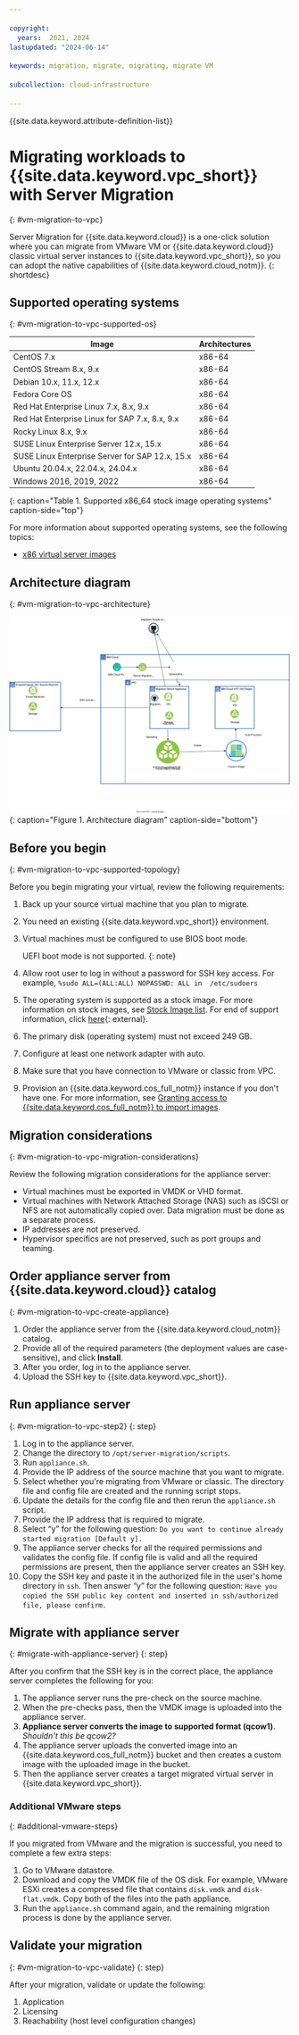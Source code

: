 ```yaml
---

copyright:
  years:  2021, 2024
lastupdated: "2024-06-14"

keywords: migration, migrate, migrating, migrate VM

subcollection: cloud-infrastructure

---
```


{{site.data.keyword.attribute-definition-list}}

# Migrating workloads to {{site.data.keyword.vpc_short}} with Server Migration
{: #vm-migration-to-vpc}

Server Migration for {{site.data.keyword.cloud}} is a one-click solution where you can migrate from VMware VM or {{site.data.keyword.cloud}} classic virtual server instances to {{site.data.keyword.vpc_short}}, so you can adopt the native capabilities of {{site.data.keyword.cloud_notm}}.
{: shortdesc}

## Supported operating systems
{: #vm-migration-to-vpc-supported-os}

| Image | Architectures |
|---------|---------|
| CentOS 7.x | x86-64 |
| CentOS Stream 8.x, 9.x | x86-64 |
| Debian 10.x, 11.x, 12.x | x86-64 |
| Fedora Core OS | x86-64 |
| Red Hat Enterprise Linux 7.x, 8.x, 9.x | x86-64 |
| Red Hat Enterprise Linux for SAP 7.x, 8.x, 9.x | x86-64 |
| Rocky Linux 8.x, 9.x | x86-64 |
| SUSE Linux Enterprise Server 12.x, 15.x | x86-64 |
| SUSE Linux Enterprise Server for SAP 12.x, 15.x | x86-64 |
| Ubuntu 20.04.x, 22.04.x, 24.04.x | x86-64 |
| Windows 2016, 2019, 2022 | x86-64 |
{: caption="Table 1. Supported x86_64 stock image operating systems" caption-side="top"}

For more information about supported operating systems, see the following topics:
- [x86 virtual server images](/docs/vpc?topic=vpc-about-images)

## Architecture diagram
{: #vm-migration-to-vpc-architecture}

![Architecture](images/DIY-Arch.svg){: caption="Figure 1. Architecture diagram" caption-side="bottom"}

## Before you begin
{: #vm-migration-to-vpc-supported-topology}

Before you begin migrating your virtual, review the following requirements:

1. Back up your source virtual machine that you plan to migrate.

2. You need an existing {{site.data.keyword.vpc_short}} environment.

3. Virtual machines must be configured to use BIOS boot mode.
   
    UEFI boot mode is not supported.
    {: note}

4. Allow root user to log in without a password for SSH key access. For example, `%sudo ALL=(ALL:ALL) NOPASSWD: ALL in  /etc/sudoers`

5. The operating system is supported as a stock image. For more information on stock images, see [Stock Image list](/docs/vpc?topic=vpc-about-images#stock-images). For end of support information, click [here](https://www.ibm.com/cloud/cloud-prod-life){: external}.

6. The primary disk (operating system) must not exceed 249 GB.

7. Configure at least one network adapter with auto.

8. Make sure that you have connection to VMware or classic from VPC.

9. Provision an {{site.data.keyword.cos_full_notm}} instance if you don't have one. For more information, see [Granting access to {{site.data.keyword.cos_full_notm}} to import images](/docs/vpc?topic=vpc-object-storage-prereq&interface=cli).

## Migration considerations
{: #vm-migration-to-vpc-migration-considerations}

Review the following migration considerations for the appliance server:

* Virtual machines must be exported in VMDK or VHD format.
* Virtual machines with Network Attached Storage (NAS) such as iSCSI or NFS are not automatically copied over. Data migration must be done as a separate process.
* IP addresses are not preserved.
* Hypervisor specifics are not preserved, such as port groups and teaming.

## Order appliance server from {{site.data.keyword.cloud}} catalog
{: #vm-migration-to-vpc-create-appliance}

1. Order the appliance server from the {{site.data.keyword.cloud_notm}} catalog.
2. Provide all of the required parameters (the deployment values are case-sensitive), and click **Install**.
3. After you order, log in to the appliance server.
4. Upload the SSH key to {{site.data.keyword.vpc_short}}.

## Run appliance server
{: #vm-migration-to-vpc-step2}
{: step}

1. Log in to the appliance server.
2. Change the directory to `/opt/server-migration/scripts`.
3. Run `appliance.sh`.
4. Provide the IP address of the source machine that you want to migrate.
5. Select whether you're migrating from VMware or classic. The directory file and config file are created and the running script stops.
6. Update the details for the config file and then rerun the `appliance.sh` script.
7. Provide the IP address that is required to migrate.
8. Select “y” for the following question: `Do you want to continue already started migration [Default y].`
9. The appliance server checks for all the required permissions and validates the config file. If config file is valid and all the required permissions are present, then the appliance server creates an SSH key.
10. Copy the SSH key and paste it in the authorized file in the user's home directory in `ssh`. Then answer “y” for the following question: `Have you copied the SSH public key content and inserted in ssh/authorized file, please confirm.`

## Migrate with appliance server
{: #migrate-with-appliance-server}
{: step}

After you confirm that the SSH key is in the correct place, the appliance server completes the following for you:

1. The appliance server runs the pre-check on the source machine.
2. When the pre-checks pass, then the VMDK image is uploaded into the appliance server.
3. **Appliance server converts the image to supported format (qcow1)**. _Shouldn't this be qcow2?_
4. The appliance server uploads the converted image into an {{site.data.keyword.cos_full_notm}} bucket and then creates a custom image with the uploaded image in the bucket.
5. Then the appliance server creates a target migrated virtual server in {{site.data.keyword.vpc_short}}.

### Additional VMware steps
{: #additional-vmware-steps}

If you migrated from VMware and the migration is successful, you need to complete a few extra steps: 
1. Go to VMware datastore.
2. Download and copy the VMDK file of the OS disk. For example, VMware ESXi creates a compressed file that contains `disk.vmdk` and `disk-flat.vmdk`. Copy both of the files into the path appliance. 
3. Run the `appliance.sh` command again, and the remaining migration process is done by the appliance server.

## Validate your migration
{: #vm-migration-to-vpc-validate}
{: step}

After your migration, validate or update the following:

1. Application
2. Licensing
3. Reachability (host level configuration changes)
